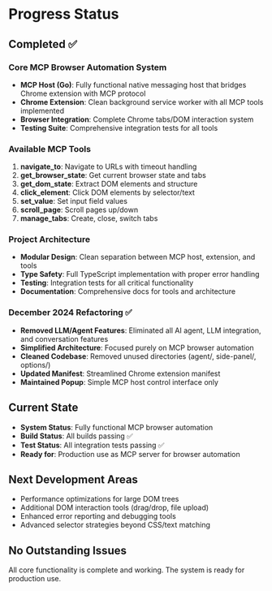 # Progress Status

## Completed ✅

### Core MCP Browser Automation System
- **MCP Host (Go)**: Fully functional native messaging host that bridges Chrome extension with MCP protocol
- **Chrome Extension**: Clean background service worker with all MCP tools implemented
- **Browser Integration**: Complete Chrome tabs/DOM interaction system
- **Testing Suite**: Comprehensive integration tests for all tools

### Available MCP Tools
1. **navigate_to**: Navigate to URLs with timeout handling
2. **get_browser_state**: Get current browser state and tabs
3. **get_dom_state**: Extract DOM elements and structure
4. **click_element**: Click DOM elements by selector/text
5. **set_value**: Set input field values
6. **scroll_page**: Scroll pages up/down
7. **manage_tabs**: Create, close, switch tabs

### Project Architecture
- **Modular Design**: Clean separation between MCP host, extension, and tools
- **Type Safety**: Full TypeScript implementation with proper error handling  
- **Testing**: Integration tests for all critical functionality
- **Documentation**: Comprehensive docs for tools and architecture

### December 2024 Refactoring ✅
- **Removed LLM/Agent Features**: Eliminated all AI agent, LLM integration, and conversation features
- **Simplified Architecture**: Focused purely on MCP browser automation
- **Cleaned Codebase**: Removed unused directories (agent/, side-panel/, options/)
- **Updated Manifest**: Streamlined Chrome extension manifest
- **Maintained Popup**: Simple MCP host control interface only

## Current State
- **System Status**: Fully functional MCP browser automation
- **Build Status**: All builds passing ✅
- **Test Status**: All integration tests passing ✅
- **Ready for**: Production use as MCP server for browser automation

## Next Development Areas
- Performance optimizations for large DOM trees
- Additional DOM interaction tools (drag/drop, file upload)
- Enhanced error reporting and debugging tools
- Advanced selector strategies beyond CSS/text matching

## No Outstanding Issues
All core functionality is complete and working. The system is ready for production use.
